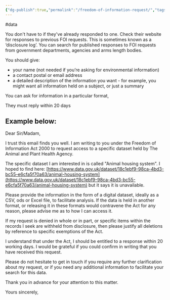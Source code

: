 ```yaml
---
{"dg-publish":true,"permalink":"/freedom-of-information-request/","tags":["#data"],"created":"2025-10-23T17:42:42.358+01:00","updated":"2025-10-23T18:06:08.631+01:00"}
---
```


#data 

You don't have to if they've already responded to one. Check their website for responses to previous FOI requests. This is sometimes known as a ‘disclosure log’. You can search for published responses to FOI requests from government departments, agencies and arms length bodies.

You should give:
- your name (not needed if you’re asking for environmental information)
- a contact postal or email address
- a detailed description of the information you want - for example, you might want all information held on a subject, or just a summary

You can ask for information in a particular format, 

They must reply within 20 days 

## Example below: 

Dear Sir/Madam,

I trust this email finds you well. I am writing to you under the Freedom of Information Act 2000 to request access to a specific dataset held by The Animal and Plant Health Agency.

The specific dataset I am interested in is called "Animal housing system". I hoped to find here: [https://www.data.gov.uk/dataset/18c1ebf9-98ca-4bd3-bc55-e6cfa5f70a63/animal-housing-system](https://www.data.gov.uk/dataset/18c1ebf9-98ca-4bd3-bc55-e6cfa5f70a63/animal-housing-system) but it says it is unavailable.  

Please provide the information in the form of a digital dataset, ideally as a CSV, ods or Excel file, to facilitate analysis. If the data is held in another format, or releasing it in these formats would contravene the Act for any reason, please advise me as to how I can access it.

If my request is denied in whole or in part, or specific items within the records I seek are withheld from disclosure, then please justify all deletions by reference to specific exemptions of the Act.  

I understand that under the Act, I should be entitled to a response within 20 working days. I would be grateful if you could confirm in writing that you have received this request.

Please do not hesitate to get in touch if you require any further clarification about my request, or if you need any additional information to facilitate your search for this data.

Thank you in advance for your attention to this matter. 

Yours sincerely,